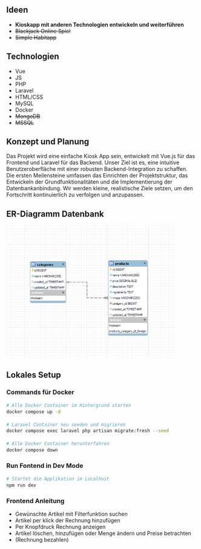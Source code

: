 ## Ideen

- **Kioskapp mit anderen Technologien entwickeln und weiterführen**
- ~~Blackjack Online Spiel~~
- ~~Simple Habitapp~~

## Technologien

- Vue
- JS
- PHP
- Laravel
- HTML/CSS
- MySQL
- Docker
- ~~MongoDB~~
- ~~MSSQL~~

## Konzept und Planung

Das Projekt wird eine einfache Kiosk App sein, entwickelt mit Vue.js für das Frontend und Laravel für das Backend. Unser Ziel ist es, eine intuitive Benutzeroberfläche mit einer robusten Backend-Integration zu schaffen. Die ersten Meilensteine umfassen das Einrichten der Projektstruktur, das Entwickeln der Grundfunktionalitäten und die Implementierung der Datenbankanbindung. Wir werden kleine, realistische Ziele setzen, um den Fortschritt kontinuierlich zu verfolgen und anzupassen.

## ER-Diagramm Datenbank
<img src="./images/ERM.png" alt="ERM" height="350">


## Lokales Setup

### Commands für Docker

```bash
# Alle Docker Container im Hintergrund starten
docker compose up -d

# Laravel Container neu seeden und migrieren
docker compose exec laravel php artisan migrate:fresh --seed

# Alle Docker Container herunterfahren
docker compose down
```
 

### Run Fontend in Dev Mode

```bash
# Startet die Applikation im Localhost
npm run dev
```

### Frontend Anleitung

- Gewünschte Artikel mit Filterfunktion suchen 
- Artikel per klick der Rechnung hinzufügen
- Per Knopfdruck Rechnung anzeigen
- Artikel löschen, hinzufügen oder Menge ändern und Preise betrachten
- (Rechnung bezahlen)
